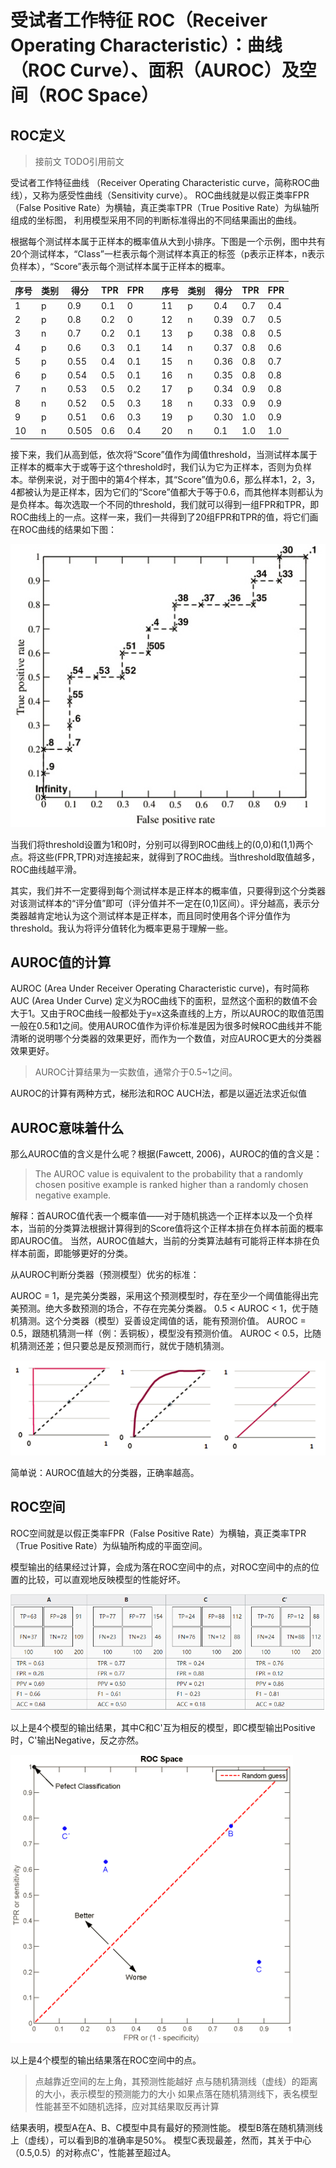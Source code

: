 # 受试者工作特征 ROC（Receiver Operating Characteristic）：曲线（ROC Curve）、面积（AUROC）及空间（ROC Space）

## ROC定义

> 接前文 TODO引用前文

受试者工作特征曲线 （Receiver Operating Characteristic curve，简称ROC曲线），又称为感受性曲线（Sensitivity curve）。
ROC曲线就是以假正类率FPR（False Positive Rate）为横轴，真正类率TPR（True Positive Rate）为纵轴所组成的坐标图，
利用模型采用不同的判断标准得出的不同结果画出的曲线。

根据每个测试样本属于正样本的概率值从大到小排序。下图是一个示例，图中共有20个测试样本，“Class”一栏表示每个测试样本真正的标签（p表示正样本，n表示负样本），“Score”表示每个测试样本属于正样本的概率。


| 序号 | 类别 | 得分 | TPR | FPR | | 序号 | 类别 | 得分 | TPR | FPR |
| --- | --- | --- | --- | --- | --- | --- | --- | --- | --- | --- |
| 1 | p | 0.9 | 0.1 | 0 | |  11 | p | 0.4 | 0.7 | 0.4 |
| 2 | p | 0.8 | 0.2 | 0 | |  12 | n | 0.39 | 0.7 | 0.5 |
| 3 | n | 0.7 | 0.2 | 0.1 | |  13 | p | 0.38 | 0.8 | 0.5 |
| 4 | p | 0.6 | 0.3 | 0.1 | |  14 | n | 0.37 | 0.8 | 0.6 |
| 5 | p | 0.55 | 0.4 | 0.1 | |  15 | n | 0.36 | 0.8 | 0.7 |
| 6 | p | 0.54 | 0.5 | 0.1 | |  16 | n | 0.35 | 0.8 | 0.8 |
| 7 | n | 0.53 | 0.5 | 0.2 | |  17 | p | 0.34 | 0.9 | 0.8 |
| 8 | n | 0.52 | 0.5 | 0.3 | |  18 | n | 0.33 | 0.9 | 0.9 |
| 9 | p | 0.51 | 0.6 | 0.3 | |  19 | p | 0.30 | 1.0 | 0.9 |
| 10 | n | 0.505 | 0.6 | 0.4 | |  20 | n | 0.1 | 1.0 | 1.0 |

接下来，我们从高到低，依次将“Score”值作为阈值threshold，当测试样本属于正样本的概率大于或等于这个threshold时，我们认为它为正样本，否则为负样本。举例来说，对于图中的第4个样本，其“Score”值为0.6，那么样本1，2，3，4都被认为是正样本，因为它们的“Score”值都大于等于0.6，而其他样本则都认为是负样本。每次选取一个不同的threshold，我们就可以得到一组FPR和TPR，即ROC曲线上的一点。这样一来，我们一共得到了20组FPR和TPR的值，将它们画在ROC曲线的结果如下图：

![](roc_example.png)

当我们将threshold设置为1和0时，分别可以得到ROC曲线上的(0,0)和(1,1)两个点。将这些(FPR,TPR)对连接起来，就得到了ROC曲线。当threshold取值越多，ROC曲线越平滑。

其实，我们并不一定要得到每个测试样本是正样本的概率值，只要得到这个分类器对该测试样本的“评分值”即可（评分值并不一定在(0,1)区间）。评分越高，表示分类器越肯定地认为这个测试样本是正样本，而且同时使用各个评分值作为threshold。我认为将评分值转化为概率更易于理解一些。

## AUROC值的计算

AUROC (Area Under Receiver Operating Characteristic curve)，有时简称AUC (Area Under Curve) 
定义为ROC曲线下的面积，显然这个面积的数值不会大于1。又由于ROC曲线一般都处于y=x这条直线的上方，所以AUROC的取值范围一般在0.5和1之间。使用AUROC值作为评价标准是因为很多时候ROC曲线并不能清晰的说明哪个分类器的效果更好，而作为一个数值，对应AUROC更大的分类器效果更好。

> AUROC计算结果为一实数值，通常介于0.5~1之间。

AUROC的计算有两种方式，梯形法和ROC AUCH法，都是以逼近法求近似值

## AUROC意味着什么

那么AUROC值的含义是什么呢？根据(Fawcett, 2006)，AUROC的值的含义是：

> The AUROC value is equivalent to the probability that a randomly chosen positive example is ranked higher than a randomly chosen negative example.

解释：首AUROC值代表一个概率值——对于随机挑选一个正样本以及一个负样本，当前的分类算法根据计算得到的Score值将这个正样本排在负样本前面的概率即AUROC值。
当然，AUROC值越大，当前的分类算法越有可能将正样本排在负样本前面，即能够更好的分类。

从AUROC判断分类器（预测模型）优劣的标准：

AUROC = 1，是完美分类器，采用这个预测模型时，存在至少一个阈值能得出完美预测。绝大多数预测的场合，不存在完美分类器。
0.5 < AUROC < 1，优于随机猜测。这个分类器（模型）妥善设定阈值的话，能有预测价值。
AUROC = 0.5，跟随机猜测一样（例：丢铜板），模型没有预测价值。
AUROC < 0.5，比随机猜测还差；但只要总是反预测而行，就优于随机猜测。

![](three_aoc.png)

简单说：AUROC值越大的分类器，正确率越高。

## ROC空间

ROC空间就是以假正类率FPR（False Positive Rate）为横轴，真正类率TPR（True Positive Rate）为纵轴所构成的平面空间。

模型输出的结果经过计算，会成为落在ROC空间中的点，对ROC空间中的点的位置的比较，可以直观地反映模型的性能好坏。

![](four_results.png)

以上是4个模型的输出结果，其中C和C'互为相反的模型，即C模型输出Positive时，C'输出Negative，反之亦然。

![](roc_space.png)

以上是4个模型的输出结果落在ROC空间中的点。

> 点越靠近空间的左上角，其预测性能越好
> 点与随机猜测线（虚线）的距离的大小，表示模型的预测能力的大小
> 如果点落在随机猜测线下，表名模型性能甚至不如随机选择，应对其结果取反再计算

结果表明，模型A在A、B、C模型中具有最好的预测性能。
模型B落在随机猜测线上（虚线），可以看到B的准确率是50%。
模型C表现最差，然而，其关于中心（0.5,0.5）的对称点C'，性能甚至超过A。
